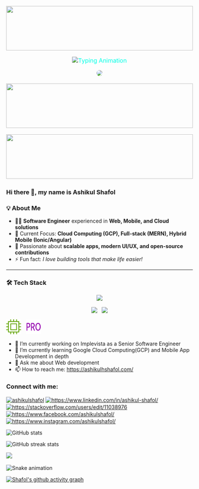 <p align="center">
  <!-- Elegant animated top divider -->
  <img src="https://i.ibb.co/6w0xVbV/wave-header.gif" width="100%" height="120">
</p>

<div align="center" style="font-size: medium; color: #00ffe5;">

  <!-- Typing SVG animation with clean font -->
  <img src="https://readme-typing-svg.herokuapp.com?font=Fira+Code&weight=600&size=30&duration=4000&pause=1000&color=00E7FF&center=true&vCenter=true&width=750&height=60&lines=Hello%2C+I'm+ASHIKUL+SHAFOL+%F0%9F%91%8B;Passionate+Software+Engineer+%F0%9F%92%BB;Crafting+Clean+and+Scalable+Code+🌏" alt="Typing Animation" width="750" height="60"/>

  <!-- Professional coding animation -->
  <p align="center">
    <img src="https://i.ibb.co/Lh0Wz9B/coding-laptop.gif" width="220px" style="border-radius: 20px;">
  </p>

</div>

<p align="center">
  <!-- Elegant animated bottom divider -->
  <img src="https://i.ibb.co/6w0xVbV/wave-header.gif" width="100%" height="120">
</p>


<p align="center">
  <!-- Bottom neon glow -->
  <img src="https://raw.githubusercontent.com/rodrigograca31/rodrigograca31/master/matrix.gif" width="100%" height="120">
</p>



### Hi there 👋, my name is Ashikul Shafol
### 💡 About Me
- 👨‍💻 **Software Engineer** experienced in **Web, Mobile, and Cloud solutions**  
- 🌱 Current Focus: **Cloud Computing (GCP), Full-stack (MERN), Hybrid Mobile (Ionic/Angular)**  
- 🚀 Passionate about **scalable apps, modern UI/UX, and open-source contributions**  
- ⚡ Fun fact: *I love building tools that make life easier!*

---

### 🛠️ Tech Stack
<p align="center">
  <img src="https://skillicons.dev/icons?i=angular,react,nodejs,express,mongodb,firebase,gcp,ts,tailwind,wordpress,js,html,css,ionic" />
</p>

<p align="center">
  <img src="https://skillicons.dev/icons?i=bootstrap" /> &nbsp;
  <img src="https://img.shields.io/badge/React%20Bootstrap-61DAFB?logo=react&logoColor=white&style=for-the-badge" />
</p>

<a href='https://docs.github.com/en/developers'><img src='https://raw.githubusercontent.com/acervenky/animated-github-badges/master/assets/devbadge.gif' width='40' height='40'></a> <a href='https://github.com/pricing'><img src='https://raw.githubusercontent.com/acervenky/animated-github-badges/master/assets/pro.gif' width='40' height='40'></a> 

- 🔭 I’m currently working on Implevista as a Senior Software Engineer
- 🌱 I’m currently learning Google Cloud Computing(GCP) and Mobile App Development in depth
- 💬 Ask me about Web development 
- 📫 How to reach me: https://ashikulhshafol.com/ 


<h3 align="left">Connect with me:</h3>
<p align="left">
<a href="https://twitter.com/ashikulshafol" target="blank"><img align="center" src="https://raw.githubusercontent.com/rahuldkjain/github-profile-readme-generator/master/src/images/icons/Social/twitter.svg" alt="ashikulshafol" height="30" width="40" /></a>
<a href="https://linkedin.com/in/https://www.linkedin.com/in/ashikul-shafol/" target="blank"><img align="center" src="https://raw.githubusercontent.com/rahuldkjain/github-profile-readme-generator/master/src/images/icons/Social/linked-in-alt.svg" alt="https://www.linkedin.com/in/ashikul-shafol/" height="30" width="40" /></a>
<a href="https://stackoverflow.com/users/https://stackoverflow.com/users/edit/11038976" target="blank"><img align="center" src="https://raw.githubusercontent.com/rahuldkjain/github-profile-readme-generator/master/src/images/icons/Social/stack-overflow.svg" alt="https://stackoverflow.com/users/edit/11038976" height="30" width="40" /></a>
<a href="https://fb.com/https://www.facebook.com/ashikulshafol/" target="blank"><img align="center" src="https://raw.githubusercontent.com/rahuldkjain/github-profile-readme-generator/master/src/images/icons/Social/facebook.svg" alt="https://www.facebook.com/ashikulshafol/" height="30" width="40" /></a>
<a href="https://instagram.com/https://www.instagram.com/ashikulshafol/" target="blank"><img align="center" src="https://raw.githubusercontent.com/rahuldkjain/github-profile-readme-generator/master/src/images/icons/Social/instagram.svg" alt="https://www.instagram.com/ashikulshafol/" height="30" width="40" /></a>
</p> 



![GitHub stats](https://github-readme-stats.vercel.app/api?username=shofol1&show_icons=true&count_private=true)  


![GitHub streak stats](https://github-readme-streak-stats.herokuapp.com/?user=shofol1)  

![](https://komarev.com/ghpvc/?username=your-github-shofol1)

![Snake animation](https://github.com/thepiyushmalhotra/thepiyushmalhotra/blob/output/github-contribution-grid-snake.svg)



 [![Shafol's github activity graph](https://github-readme-activity-graph.vercel.app/graph?username=shofol1&theme=react-dark)](https://github.com/shofol1/github-readme-activity-graph)
